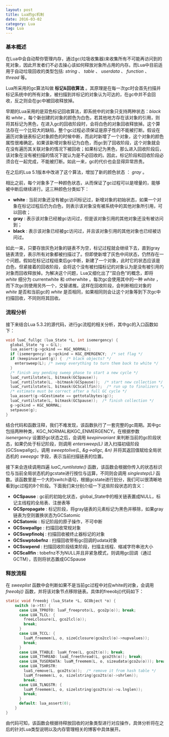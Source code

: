 ```yaml
---
layout: post
title: Lua的gc机制
date: 2016-03-02
category: Lua
tag: Lua
---
```


### 基本概述

在Lua中会自动帮你管理内存，通过gc(垃圾收集器)来收集所有不可能再访问到的死对象，因此开发者们不必去操心该如何释放对象所占用的内存。而Lua中目前适用于自动垃圾回收的类型包括: _string_ 、 _table_ 、 _userdata_ 、 _function_ 、 _thread_ 等。

Lua所采用的gc算法叫做 __标记&回收算法__ 。其原理是在每一次gc时会首先扫描并标记系统中的所有对象，被扫描到并标记的对象认为可达的，在gc中并不会回收，反之则会在gc中被回收释放掉。

早期的Lua采用的是双色标记回收算法，即系统中的对象只支持两种状态：_black_ 和 _white_ 。每个新创建的对象的颜色为白色，若其他地方存在该对象的引用，则将其标记为黑色，在进入gc的回收阶段时，会将白色的对象回收释放掉。这个算法存在一个比较大的缺陷，整个gc过程必须保证是原子性的不能被打断。假设在遍历对象链表标记对象颜色的时候中断，而此时新增了一个对象，这个对象的颜色属性很难确定。如果该新增对象标记为白色，而gc到了回收阶段，这个对象就会在没有遍历其关联对象的情况下被回收；如果标记为黑色，那么进入回收阶段后，该对象在没有被扫描的情况下就认为是不必回收的。因此，标记阶段和回收阶段必须合在一起完成，不能被打断。如此一来，gc的代价也会显得异常昂贵。

在之后的Lua 5.1版本中改进了这个算法，增加了新的颜色状态 ： _gray_ 。

相比之前，每个对象多了一种颜色状态，从而保证了gc过程可以是增量的，能够被中断后继续进行。这三种颜色分类如下：

 + __white__ : 当前对象还没有被gc访问标记过，新增对象的初始状态，如果一个对象在标记过程后仍为白色，则表示该对象没有被系统中的其他对象所引用，可以回收；
 + __gray__  : 表示该对象已经被gc访问过，但是该对象引用的其他对象还没有被访问到；
 + __black__ : 表示该对象已经被gc访问过，并且该对象引用的其他对象也已经被访问过。

如此一来，只要存放灰色对象的链表不为空，标记过程就会继续下去，直到gray链表清空，表示所有对象都被扫描过了。但即使新增了灰色中间状态，仍然存在一个问题。假如在标记过程结束后gc中断，新建了一个对象，此时它的状态应该是白色，但紧接着的回收阶段，会将这个没有被扫描标记的对象认为是没有被引用的对象而回收释放掉。为解决这个问题，Lua又细化出了“双白色”的概念，即将 _white_ 细分为 currentwhite 和 otherwhite 。每次gc会使用其中的一种 _white_ ，而下次gc则使用另外一个，交替递推。这样在回收阶段，会判断相应对象的 _white_ 是否和当前gc的 _white_ 是否相同，如果相同则会让这个对象等到下次gc中扫描回收，不同则将其回收。

<!-- more -->

### 流程分析

接下来结合Lua 5.3.2的源代码，进行gc流程的相关分析，其中gc的入口函数如下：

``` c++
void luaC_fullgc (lua_State *L, int isemergency) {
  global_State *g = G(L);
  lua_assert(g->gckind == KGC_NORMAL);
  if (isemergency) g->gckind = KGC_EMERGENCY;  /* set flag */
  if (keepinvariant(g)) {  /* black objects? */
    entersweep(L); /* sweep everything to turn them back to white */
  }
  /* finish any pending sweep phase to start a new cycle */
  luaC_runtilstate(L, bitmask(GCSpause));
  luaC_runtilstate(L, ~bitmask(GCSpause));  /* start new collection */
  luaC_runtilstate(L, bitmask(GCScallfin));  /* run up to finalizers */
  /* estimate must be correct after a full GC cycle */
  lua_assert(g->GCestimate == gettotalbytes(g));
  luaC_runtilstate(L, bitmask(GCSpause));  /* finish collection */
  g->gckind = KGC_NORMAL;
  setpause(g);
}
```

结合代码和函数注释，我们不难发现，该函数执行了一套完整的gc周期。其中gc包括两种种类，KGC_NORMAL和KGC_ENMERGENCY。在根据参数 _isenergency_ 设置好gc状态之后，会调用 _keepinvariant_ 来判断当前的gc阶段状态，如果仍处于标记阶段，则调用 _entersweep(L)_ 进入扫描初级阶段(GCSswpallgc)，调用 _sweeptolive(L, &g->allgc, &n)_ 并将其返回值赋给全局状态机的 _sweepgc_ 字段，表示当前扫描链表的位置。

接下来会连续调用四遍 _luaC_runtilstate()_ 函数，该函数会根据你传入的状态标识位与当前全局状态机的gcstate进行按位与运算，不同则会调用 _singlestep(L)_ 函数。该函数里是一个大的switch语句，根据gcstate进行划分，我们可以很清晰地看到gc过程的8个阶段。下面我们来分别介绍一下这些阶段状态的含义：

 + __GCSpause__ : gc前的初始化状态，global_State中的相关链表置成NULL，标记主线程的全局表、注册表等
 + __GCSpropagate__ : 标记阶段，将gray链表的元素标记为黑色并移除，如果gray链表为空则置换状态为GCSatomic
 + __GCSatomic__ : 标记阶段的原子操作，不可中断
 + __GCSswpallgc__ : 扫描回收常规对象
 + __GCSswpfinobj__ : 扫描回收被终止器标记的对象
 + __GCSswptobefnz__ : 扫描回收带有gc回调的udata对象
 + __GCSswpend__ : 扫描回收阶段结束阶段，扫描主线程、缩减字符串池大小
 + __GCScallfin__ : tobefnz不为NULL并且非紧急模式，则调用gc回调（通过GCTM），否则将状态置成GCSpause

### 释放流程

在 _sweeplist_ 函数中会判断如果不是当前gc过程中对应white的对象，会调用 _freeobj()_ 函数，并将该对象节点移除链表。具体的freeobj()代码如下：

``` c
static void freeobj (lua_State *L, GCObject *o) {
    switch (o->tt) {
      case LUA_TPROTO: luaF_freeproto(L, gco2p(o)); break;
      case LUA_TLCL: {
        freeLclosure(L, gco2lcl(o));
        break;
      }
      case LUA_TCCL: {
        luaM_freemem(L, o, sizeCclosure(gco2ccl(o)->nupvalues));
        break;
      }
      case LUA_TTABLE: luaH_free(L, gco2t(o)); break;
      case LUA_TTHREAD: luaE_freethread(L, gco2th(o)); break;
      case LUA_TUSERDATA: luaM_freemem(L, o, sizeudata(gco2u(o))); break;
      case LUA_TSHRSTR:
        luaS_remove(L, gco2ts(o));  /* remove it from hash table */
        luaM_freemem(L, o, sizelstring(gco2ts(o)->shrlen));
        break;
      case LUA_TLNGSTR: {
        luaM_freemem(L, o, sizelstring(gco2ts(o)->u.lnglen));
        break;
      }
      default: lua_assert(0);
    }
}
```

由代码可知，该函数会根据待释放回收的对象类型进行对应操作，具体分析将在之后的针对Lua类型说明以及内存管理相关的博客中具体展开。
